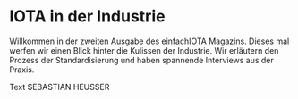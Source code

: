 # IOTA in der Industrie


<div class="head_text">
Willkommen in der zweiten Ausgabe des einfachIOTA Magazins. Dieses mal werfen wir einen Blick hinter die Kulissen der Industrie. Wir erläutern den Prozess der Standardisierung und haben spannende Interviews aus der Praxis.
</div>

Text SEBASTIAN HEUSSER